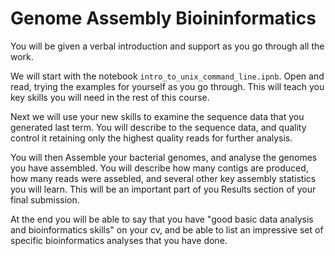 # Genome Assembly Bioininformatics

You will be given a verbal introduction and support as you go through all the work.

We will start with the notebook `intro_to_unix_command_line.ipnb`. Open and read, trying the examples for yourself as you go through. This will teach you key skills you will need in the rest of this course.

Next we will use your new skills to examine the sequence data that you generated last term. You will describe to the sequence data, and quality control it retaining only the highest quality reads for further analysis.

You will then Assemble your bacterial genomes, and analyse the genomes you have assembled. You will describe how many contigs are produced, how many reads were assebled, and several other key assembly statistics you will learn. This will be an important part of you Results section of your final submission.

At the end you will be able to say that you have "good basic data analysis and bioinformatics skills" on your cv, and be able to list an impressive set of specific bioinformatics analyses that you have done.